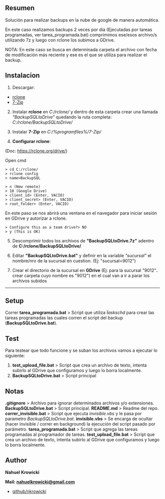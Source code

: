 ## Resumen

Solución para realizar backups en la nube de google de manera automática.

En este caso realizamos backups 2 veces por día (Ejecutadas por tareas programadas, ver tarea_programada.bat) comprimimos ese/esos archivo/s utilizando 7z y luego con rclone los subimos a GDrive.

NOTA: En este caso se busca en determinada carpeta el archivo con fecha de modificación más reciente y ese es el que se utiliza para realizar el backup.

## Instalacion

1. Descargar:
* [rclone](https://rclone.org/downloads/)
* [7-Zip](https://www.7-zip.org/download.html)

2. Instalar **rclone** en *C:/rclone/* y dentro de esta carpeta crear una llamada *"BackupSQLtoDrive"* quedando la ruta completa: *C:/rclone/BackupSQLtoDrive/*

3. Instalar **7-Zip** en *C:/%programfiles%/7-Zip/*

4. **Configurar rclone**:

(Doc: https://rclone.org/drive/)

Open cmd

	> cd C:/rclone/
	> rclone config
	> name>BackupSQL

	> n (New remote)
	> 10 (Google Drive)
	> client_id> (Enter, VACIO)
	> client_secret> (Enter, VACIO)
	> root_folder> (Enter, VACIO)

En este paso se nos abrirá una ventana en el navegador para iniciar sesión en GDrive y autorizar a rclone.

	> Configure this as a team drive?> NO
	> y (This is OK)

5. Descomprimir todos los archivos de **"BackupSQLtoDrive.7z"** adentro de **C:/rclone/BackupSQLtoDrive/**

6. Editar **"BackupSQLtoDrive.bat"** y definir en la variable *"sucursal"* el nombre/nro de la sucursal en cuestion. (Ej: "sucursal=9012")

7. Crear el directorio de la sucursal en **GDrive** (Ej: para la  sucursal "9012".. crear carpeta cuyo nombre es "9012") en el cual van a ir a parar los archivos subidos

---------------------------

## Setup

Correr **tarea_programada.bat** > Script que utiliza *ẗaskschd* para crear las tareas programadas las cuales corren el script del backup (**BackupSQLtoDrive.bat**).

## Test

Para testear que todo funcione y se suban los archivos vamos a ejecutar lo siguiente:

1. **test_upload_file.bat** > Script que crea un archivo de texto, intenta subirlo al GDrive que configuramos y luego lo borra localmente.
2.  **BackupSQLtoDrive.bat** > Script principal

## Notas

**.gitignore** > Archivo para ignorar determinados archivos y/o extensiones.
**BackupSQLtoDrive.bat** > Script principal.
**README.md** > Readme del repo.
**correr_invisible.bat** > Script que ejecuta *invisible.vbs* y le pasa por parametro *BackupSQLtoDrive.bat*.
**invisible.vbs** > Se encarga de ocultar (hacer invisible / correr en background) la ejecución del script pasado por parámetro.
**tarea_programada.bat** > Script que agrega las tareas programadas al programador de tareas.
**test_upload_file.bat** > Script que crea un archivo de texto, intenta subirlo al GDrive que configuramos y luego lo borra localmente.

## Author

**Nahuel Krowicki**

**Mail: nahuelkrowicki@gmail.com**

* [github/nkrowicki](https://github.com/nkrowicki)
